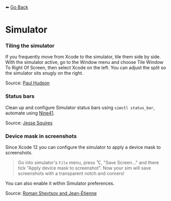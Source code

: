 ⬅️ [Go Back](README.md)

# Simulator

### Tiling the simulator

If you frequently move from Xcode to the simulator, tile them side by side. With the simulator active, go to the Window menu and choose Tile Window To Right Of Screen, then select Xcode on the left. You can adjust the split so the simulator sits snugly on the right.

Source: [Paul Hudson](https://www.hackingwithswift.com/articles/229/24-quick-xcode-tips)

### Status bars

Clean up and configure Simulator status bars using `simctl status_bar`, automate using [Nine41](https://github.com/jessesquires/Nine41).

Source: [Jesse Squires](https://www.jessesquires.com/blog/2020/04/13/fully-automating-perfect-status-bar-overrides-for-ios-simulators/)

### Device mask in screenshots

Since Xcode 12 you can configure the simulator to apply a device mask to screenshots.

> Go into simulator's `File` menu, press **&#8997;**, "Save Screen..." and there tick "Apply device mask to screenshot". Now your sim will save screenshots with a transparent notch and corners!

You can also enable it within Simulator preferences.

Source: [Roman Shevtsov and Jean-Étienne](https://twitter.com/ryushev/status/1386626956351901704)
